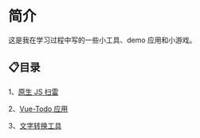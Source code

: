 # 简介

这是我在学习过程中写的一些小工具、demo 应用和小游戏。

## 📋目录

1、[原生 JS 扫雷](./01mine-sweeper/README.md)

2、[Vue-Todo 应用](./02vue-todo/README.md)

3、[文字转换工具](./03qaz-translate/README.md)

